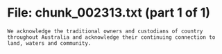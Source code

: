 ﻿# File: chunk_002313.txt (part 1 of 1)
```
We acknowledge the traditional owners and custodians of country throughout Australia and acknowledge their continuing connection to land, waters and community.
```

